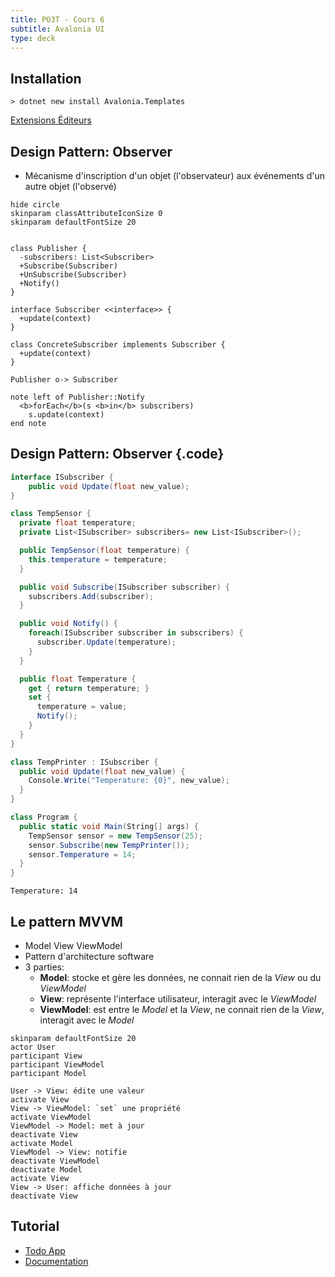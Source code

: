 ```yaml
---
title: PO3T - Cours 6
subtitle: Avalonia UI
type: deck
---
```


## Installation

```terminal
> dotnet new install Avalonia.Templates
```

[Extensions Éditeurs](https://avaloniaui.net/gettingstarted#installation)

## Design Pattern: Observer

- Mécanisme d'inscription d'un objet (l'observateur) aux événements d'un autre objet (l'observé)

```plantuml {.build}
hide circle
skinparam classAttributeIconSize 0
skinparam defaultFontSize 20


class Publisher {
  -subscribers: List<Subscriber>
  +Subscribe(Subscriber)
  +UnSubscribe(Subscriber)
  +Notify()
}

interface Subscriber <<interface>> {
  +update(context)
}

class ConcreteSubscriber implements Subscriber {
  +update(context)
}

Publisher o-> Subscriber

note left of Publisher::Notify
  <b>forEach</b>(s <b>in</b> subscribers)
    s.update(context)
end note
```

## Design Pattern: Observer {.code}

```cs
interface ISubscriber {
    public void Update(float new_value);
}

class TempSensor {
  private float temperature;
  private List<ISubscriber> subscribers= new List<ISubscriber>();

  public TempSensor(float temperature) {
    this.temperature = temperature;
  }

  public void Subscribe(ISubscriber subscriber) {
    subscribers.Add(subscriber);
  }

  public void Notify() {
    foreach(ISubscriber subscriber in subscribers) {
      subscriber.Update(temperature);
    }
  }

  public float Temperature {
    get { return temperature; }
    set {
      temperature = value;
      Notify();
    }
  }
}

class TempPrinter : ISubscriber {
  public void Update(float new_value) {
    Console.Write("Temperature: {0}", new_value);
  }
}

class Program {
  public static void Main(String[] args) {
    TempSensor sensor = new TempSensor(25);
    sensor.Subscribe(new TempPrinter());
    sensor.Temperature = 14;
  }
}

```

```terminal
Temperature: 14
```

## Le pattern MVVM

- Model View ViewModel
- Pattern d'architecture software
- 3 parties:
  - **Model**: stocke et gère les données, ne connait rien de la _View_ ou du _ViewModel_
  - **View**: représente l'interface utilisateur, interagit avec le _ViewModel_
  - **ViewModel**: est entre le _Model_ et la _View_, ne connait rien de la _View_, interagit avec le _Model_

```plantuml {.build}
skinparam defaultFontSize 20
actor User
participant View
participant ViewModel
participant Model

User -> View: édite une valeur
activate View
View -> ViewModel: `set` une propriété
activate ViewModel
ViewModel -> Model: met à jour
deactivate View
activate Model
ViewModel -> View: notifie
deactivate ViewModel
deactivate Model
activate View
View -> User: affiche données à jour
deactivate View
```

## Tutorial

- [Todo App](https://github.com/AvaloniaUI/Avalonia.Samples/tree/main/src/Avalonia.Samples/CompleteApps/SimpleToDoList)
- [Documentation](https://docs.avaloniaui.net/docs/welcome)
